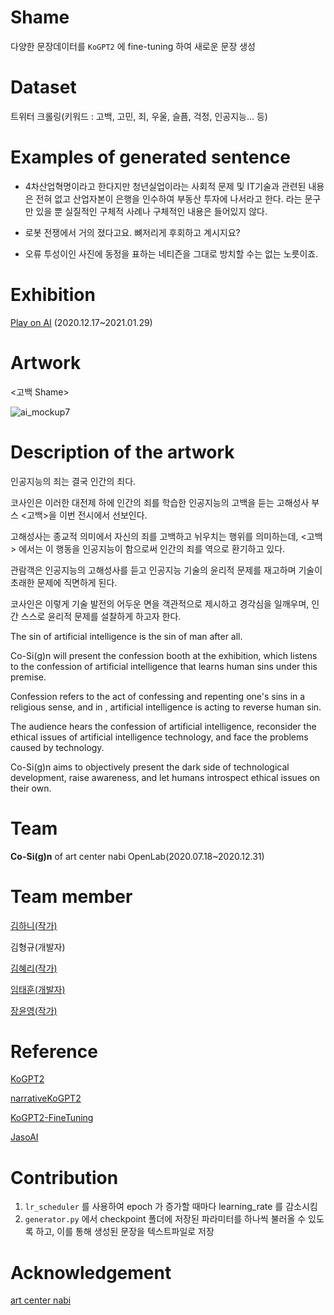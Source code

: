 # Shame

다양한 문장데이터를 `KoGPT2` 에 fine-tuning 하여 새로운 문장 생성

# Dataset

트위터 크롤링(키워드 : 고백, 고민, 죄, 우울, 슬픔, 걱정, 인공지능... 등)

# Examples of generated sentence

- 4차산업혁명이라고 한다지만 청년실업이라는 사회적 문제 및 IT기술과 관련된 내용은 전혀 없고 산업자본이 은행을 인수하여 부동산 투자에 나서라고 한다. 라는 문구만 있을 뿐 실질적인 구체적 사례나 구체적인 내용은 들어있지 않다.

- 로봇 전쟁에서 거의 졌다고요. 뼈저리게 후회하고 계시지요?

- 오류 투성이인 사진에 동정을 표하는 네티즌을 그대로 방치할 수는 없는 노릇이죠.

# Exhibition

[Play on AI](http://www.nabi.or.kr/page/board_view.php?brd_idx=1086&brd_id=project)
(2020.12.17~2021.01.29)

# Artwork

<고백 Shame>

![ai_mockup7](https://user-images.githubusercontent.com/7092473/102714293-f0989000-4310-11eb-8259-06f9d29a9a7d.png)

# Description of the artwork

인공지능의 죄는 결국 인간의 죄다.

코사인은 이러한 대전제 하에 인간의 죄를 학습한 인공지능의 고백을 듣는 고해성사 부스 <고백>을 이번 전시에서 선보인다.

고해성사는 종교적 의미에서 자신의 죄를 고백하고 뉘우치는 행위를 의미하는데, <고백> 에서는 이 행동을 인공지능이 함으로써 인간의 죄를 역으로 환기하고 있다. 

관람객은 인공지능의 고해성사를 듣고 인공지능 기술의 윤리적 문제를 재고하며 기술이 초래한 문제에 직면하게 된다.

코사인은 이렇게 기술 발전의 어두운 면을 객관적으로 제시하고 경각심을 일깨우며, 인간 스스로 윤리적 문제를 설찰하게 하고자 한다.

The sin of artificial intelligence is the sin of man after all.

Co-Si(g)n will present the confession booth <Shame> at the exhibition, which listens to the confession of artificial intelligence that learns human sins under this premise.

Confession refers to the act of confessing and repenting one's sins in a religious sense, and in <Shame>, artificial intelligence is acting to reverse human sin. 

The audience hears the confession of artificial intelligence, reconsider the ethical issues of artificial intelligence technology, and face the problems caused by technology.

Co-Si(g)n aims to objectively present the dark side of technological development, raise awareness, and let humans introspect ethical issues on their own.

# Team

**Co-Si(g)n** of art center nabi OpenLab(2020.07.18~2020.12.31)

# Team member

[김하니(작가)](https://hanikim.com)

김형규(개발자)

[김혜리(작가)](https://herry.kim)

[임태훈(개발자)](https://github.com/routiful)

[장윤영(작가)](https://yunyoung.kr)

# Reference

[KoGPT2](https://github.com/SKT-AI/KoGPT2)

[narrativeKoGPT2](https://github.com/shbictai/narrativeKoGPT2)

[KoGPT2-FineTuning](https://github.com/gyunggyung/KoGPT2-FineTuning)

[JasoAI](https://github.com/Yngie-C/JasoAI)

# Contribution

1. `lr_scheduler` 를 사용하여 epoch 가 증가할 때마다 learning_rate 를 감소시킴
1. `generator.py` 에서 checkpoint 폴더에 저장된 파라미터를 하나씩 불러올 수 있도록 하고, 이를 통해 생성된 문장을 텍스트파일로 저장


# Acknowledgement

[art center nabi](http://www.nabi.or.kr)
